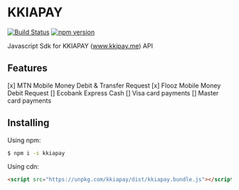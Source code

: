 # KKIAPAY

[![Build Status](https://travis-ci.org/kkiapay/js-sdk.svg?branch=master)](https://travis-ci.org/kkiapay/js-sdk)
[![npm version](https://img.shields.io/npm/v/kkiapay.svg)](https://www.npmjs.com/package/kkiapay)

Javascript Sdk for KKIAPAY (www.kkipay.me) API

## Features

[x] MTN Mobile Money Debit & Transfer Request
[x] Flooz Mobile Money Debit Request
[] Ecobank Express Cash
[] Visa card payments
[] Master card payments

## Installing

Using npm:

```bash
$ npm i -s kkiapay
```

Using cdn:

```html
<script src="https://unpkg.com/kkiapay/dist/kkiapay.bundle.js"></script>
```
